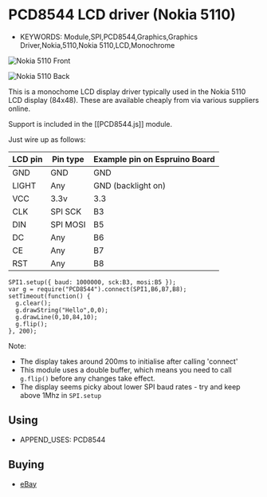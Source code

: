 <!--- Copyright (c) 2013 Gordon Williams, Pur3 Ltd. See the file LICENSE for copying permission. -->
PCD8544 LCD driver (Nokia 5110)
=======================

* KEYWORDS: Module,SPI,PCD8544,Graphics,Graphics Driver,Nokia,5110,Nokia 5110,LCD,Monochrome

![Nokia 5110 Front](5110_front.jpg)

![Nokia 5110 Back](5110_back.jpg)

This is a monochome LCD display driver typically used in the Nokia 5110 LCD display (84x48). These are available cheaply from via various suppliers online.

Support is included in the [[PCD8544.js]] module.

Just wire up as follows:

| LCD pin | Pin type | Example pin on Espruino Board |
|---------|----------|-------------------------------|
|  GND    | GND      | GND                           |
|  LIGHT  | Any      | GND (backlight on)            |
|  VCC    | 3.3v     | 3.3                           |
|  CLK    | SPI SCK  | B3                            |
|  DIN    | SPI MOSI | B5                            |
|  DC     | Any      | B6                            |
|  CE     | Any      | B7                            |
|  RST    | Any      | B8                            |

```
SPI1.setup({ baud: 1000000, sck:B3, mosi:B5 });
var g = require("PCD8544").connect(SPI1,B6,B7,B8);
setTimeout(function() {
  g.clear();
  g.drawString("Hello",0,0);
  g.drawLine(0,10,84,10);
  g.flip();
}, 200);
```

Note:

* The display takes around 200ms to initialise after calling 'connect'
* This module uses a double buffer, which means you need to call ```g.flip()``` before any changes take effect.
* The display seems picky about lower SPI baud rates - try and keep above 1Mhz in ```SPI.setup```

Using 
-----

* APPEND_USES: PCD8544

Buying
-----

* [eBay](http://www.ebay.com/sch/i.html?_nkw=Nokia+5110+arduino)
